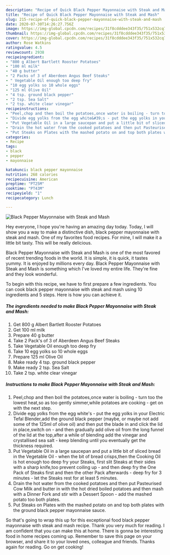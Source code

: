 ```yaml
---
description: "Recipe of Quick Black Pepper Mayonnaise with Steak and Mash"
title: "Recipe of Quick Black Pepper Mayonnaise with Steak and Mash"
slug: 215-recipe-of-quick-black-pepper-mayonnaise-with-steak-and-mash
date: 2020-07-30T14:26:27.756Z
image: https://img-global.cpcdn.com/recipes/31f8cdddee343f35/751x532cq70/black-pepper-mayonnaise-with-steak-and-mash-recipe-main-photo.jpg
thumbnail: https://img-global.cpcdn.com/recipes/31f8cdddee343f35/751x532cq70/black-pepper-mayonnaise-with-steak-and-mash-recipe-main-photo.jpg
cover: https://img-global.cpcdn.com/recipes/31f8cdddee343f35/751x532cq70/black-pepper-mayonnaise-with-steak-and-mash-recipe-main-photo.jpg
author: Rose Watkins
ratingvalue: 4.5
reviewcount: 2938
recipeingredient:
- "800 g Albert Bartlett Rooster Potatoes"
- "100 ml milk"
- "40 g butter"
- "2 Packs of 3 of Aberdeen Angus Beef Steaks"
- " Vegetable Oil enough too deep fry"
- "10 egg yolks so 10 whole eggs"
- "125 ml Olive Oil"
- "4 tsp. ground black pepper"
- "2 tsp. Sea Salt"
- "2 tsp. white clear vinegar"
recipeinstructions:
- "Peel,chop and then boil the potatoes,once water is boiling - turn too the lowest heat,so as too gently simmer,while potatoes are cooking - get on with the next step."
- "Divide egg yolks from the egg white&#39;s - put the egg yolks in your Electric Tefal Blender,add the ground black pepper (maybe, or maybe not add some of the 125ml of olive oil) and then put the blade in and click the lid in place,switch on - and then gradually add olive oil from the long funnel of the lid at the top,after a while of blending add the vinegar and crystallised sea salt - keep blending until you eventually get the thickness required."
- "Put Vegetable Oil in a large saucepan and put a little bit of sliced bread in the Vegetable Oil - when the bit of bread crisps,then the Cooking Oil is hot enough too deep fry your Steaks, first slit Steaks at their sides with a sharp knife,too prevent coiling up - and then deep fry the One Pack of Steaks first and then the other Pack afterwards - deep fry for 3 minutes - let the Steaks rest for at least 5 minutes."
- "Drain the hot water from the cooked potatoes and then put Pasteurised Cow Milk and butter in with the hot dried boiled potatoes and then mash with a Dinner Fork and stir with a Dessert Spoon - add the mashed potato too both plates."
- "Put Steaks on Plates with the mashed potato on and top both plates with the ground black pepper mayonnaise sauce."
categories:
- Recipe
tags:
- black
- pepper
- mayonnaise

katakunci: black pepper mayonnaise 
nutrition: 268 calories
recipecuisine: American
preptime: "PT25M"
cooktime: "PT43M"
recipeyield: "1"
recipecategory: Lunch

---
```



![Black Pepper Mayonnaise with Steak and Mash](https://img-global.cpcdn.com/recipes/31f8cdddee343f35/751x532cq70/black-pepper-mayonnaise-with-steak-and-mash-recipe-main-photo.jpg)

Hey everyone, I hope you're having an amazing day today. Today, I will show you a way to make a distinctive dish, black pepper mayonnaise with steak and mash. One of my favorites food recipes. For mine, I will make it a little bit tasty. This will be really delicious.



Black Pepper Mayonnaise with Steak and Mash is one of the most favored of recent trending foods in the world. It is simple, it is quick, it tastes yummy. It is enjoyed by millions every day. Black Pepper Mayonnaise with Steak and Mash is something which I've loved my entire life. They're fine and they look wonderful.


To begin with this recipe, we have to first prepare a few ingredients. You can cook black pepper mayonnaise with steak and mash using 10 ingredients and 5 steps. Here is how you can achieve it.

<!--inarticleads1-->

##### The ingredients needed to make Black Pepper Mayonnaise with Steak and Mash:

1. Get 800 g Albert Bartlett Rooster Potatoes
1. Get 100 ml milk
1. Prepare 40 g butter
1. Take 2 Pack&#39;s of 3 of Aberdeen Angus Beef Steaks
1. Take  Vegetable Oil enough too deep fry
1. Take 10 egg yolks so 10 whole eggs
1. Prepare 125 ml Olive Oil
1. Make ready 4 tsp. ground black pepper
1. Make ready 2 tsp. Sea Salt
1. Take 2 tsp. white clear vinegar




<!--inarticleads2-->

##### Instructions to make Black Pepper Mayonnaise with Steak and Mash:

1. Peel,chop and then boil the potatoes,once water is boiling - turn too the lowest heat,so as too gently simmer,while potatoes are cooking - get on with the next step.
1. Divide egg yolks from the egg white&#39;s - put the egg yolks in your Electric Tefal Blender,add the ground black pepper (maybe, or maybe not add some of the 125ml of olive oil) and then put the blade in and click the lid in place,switch on - and then gradually add olive oil from the long funnel of the lid at the top,after a while of blending add the vinegar and crystallised sea salt - keep blending until you eventually get the thickness required.
1. Put Vegetable Oil in a large saucepan and put a little bit of sliced bread in the Vegetable Oil - when the bit of bread crisps,then the Cooking Oil is hot enough too deep fry your Steaks, first slit Steaks at their sides with a sharp knife,too prevent coiling up - and then deep fry the One Pack of Steaks first and then the other Pack afterwards - deep fry for 3 minutes - let the Steaks rest for at least 5 minutes.
1. Drain the hot water from the cooked potatoes and then put Pasteurised Cow Milk and butter in with the hot dried boiled potatoes and then mash with a Dinner Fork and stir with a Dessert Spoon - add the mashed potato too both plates.
1. Put Steaks on Plates with the mashed potato on and top both plates with the ground black pepper mayonnaise sauce.




So that's going to wrap this up for this exceptional food black pepper mayonnaise with steak and mash recipe. Thank you very much for reading. I am confident that you can make this at home. There is gonna be interesting food in home recipes coming up. Remember to save this page on your browser, and share it to your loved ones, colleague and friends. Thanks again for reading. Go on get cooking!
